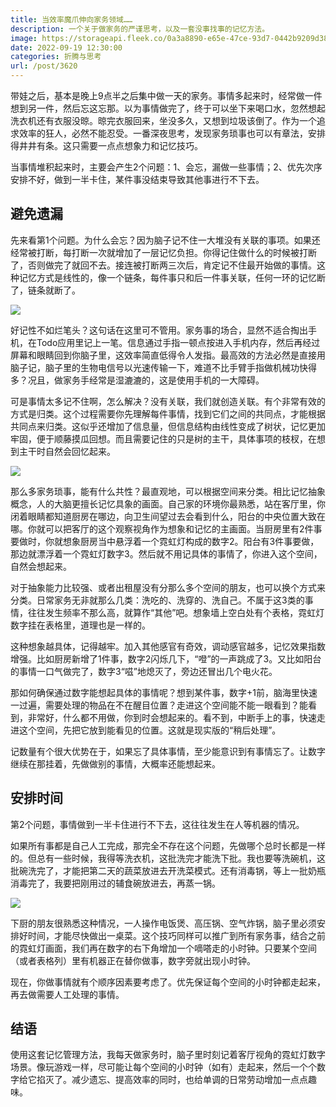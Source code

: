 ```yaml
---
title: 当效率魔爪伸向家务领域……
description: 一个关于做家务的严谨思考，以及一套没事找事的记忆方法。
image: https://storageapi.fleek.co/0a3a8890-e65e-47ce-93d7-0442b9209d38-bucket/blog/posts/2022-09/number-two-symbol-neon-sign-vector-neon-blue-number-black-background-learning-numbers-serial-num_104045-2029.jpg
date: 2022-09-19 12:30:00
categories: 折腾与思考
url: /post/3620
---
```


带娃之后，基本是晚上9点半之后集中做一天的家务。事情多起来时，经常做一件想到另一件，然后忘这忘那。以为事情做完了，终于可以坐下来喝口水，忽然想起洗衣机还有衣服没晾。晾完衣服回来，坐没多久，又想到垃圾该倒了。作为一个追求效率的狂人，必然不能忍受。一番深夜思考，发现家务琐事也可以有章法，安排得井井有条。这只需要一点点想象力和记忆技巧。

当事情堆积起来时，主要会产生2个问题：1、会忘，漏做一些事情；2、优先次序安排不好，做到一半卡住，某件事没结束导致其他事进行不下去。

## 避免遗漏

先来看第1个问题。为什么会忘？因为脑子记不住一大堆没有关联的事项。如果还经常被打断，每打断一次就增加了一层记忆负担。你得记住做什么的时候被打断了，否则做完了就回不去。接连被打断两三次后，肯定记不住最开始做的事情。这种记忆方式是线性的，像一个链条，每件事只和后一件事关联，任何一环的记忆断了，链条就断了。

![](https://storageapi.fleek.co/0a3a8890-e65e-47ce-93d7-0442b9209d38-bucket/blog/posts/2022-09/a3dob-xm5if.jpg)

好记性不如烂笔头？这句话在这里可不管用。家务事的场合，显然不适合掏出手机，在Todo应用里记上一笔。信息通过手指一顿点按进入手机内存，然后再经过屏幕和眼睛回到你脑子里，这效率简直低得令人发指。最高效的方法必然是直接用脑子记，脑子里的生物电信号以光速传输一下，难道不比手臂手指做机械功快得多？况且，做家务手经常是湿漉漉的，这是使用手机的一大障碍。

可是事情太多记不住啊，怎么解决？没有关联，我们就创造关联。有个非常有效的方式是归类。这个过程需要你先理解每件事情，找到它们之间的共同点，才能根据共同点来归类。这似乎还增加了信息量，但信息结构由线性变成了树状，记忆更加牢固，便于顺藤摸瓜回想。而且需要记住的只是树的主干，具体事项的枝杈，在想到主干时自然会回忆起来。

![](https://storageapi.fleek.co/0a3a8890-e65e-47ce-93d7-0442b9209d38-bucket/blog/posts/2022-09/number-two-symbol-neon-sign-vector-neon-blue-number-black-background-learning-numbers-serial-num_104045-2029.jpg)

那么多家务琐事，能有什么共性？最直观地，可以根据空间来分类。相比记忆抽象概念，人的大脑更擅长记忆具象的画面。自己家的环境你最熟悉，站在客厅里，你闭着眼睛都知道厨房在哪边，向卫生间望过去会看到什么，阳台的中央位置大致在哪。你就可以把客厅的这个观察视角作为想象和记忆的主画面。当厨房里有2件事要做时，你就想象厨房当中悬浮着一个霓虹灯构成的数字2。阳台有3件事要做，那边就漂浮着一个霓虹灯数字3。然后就不用记具体的事情了，你进入这个空间，自然会想起来。

对于抽象能力比较强、或者出租屋没有分那么多个空间的朋友，也可以换个方式来分类。日常家务无非就那么几类：洗吃的、洗穿的、洗自己。不属于这3类的事情，往往发生频率不那么高，就算作“其他”吧。想象墙上空白处有个表格，霓虹灯数字挂在表格里，道理也是一样的。

这种想象越具体，记得越牢。加入其他感官有奇效，调动感官越多，记忆效果指数增强。比如厨房新增了1件事，数字2闪烁几下，“噔”的一声跳成了3。又比如阳台的事情一口气做完了，数字3“嗞”地熄灭了，旁边还冒出几个电火花。

那如何确保通过数字能想起具体的事情呢？想到某件事，数字+1前，脑海里快速一过遍，需要处理的物品在不在醒目位置？走进这个空间能不能一眼看到？能看到，非常好，什么都不用做，你到时会想起来的。看不到，中断手上的事，快速走进这个空间，先把它放到能看见的位置。这就是现实版的“稍后处理”。

记数量有个很大优势在于，如果忘了具体事情，至少能意识到有事情忘了。让数字继续在那挂着，先做做别的事情，大概率还能想起来。

## 安排时间

第2个问题，事情做到一半卡住进行不下去，这往往发生在人等机器的情况。

如果所有事都是自己人工完成，那完全不存在这个问题，先做哪个总时长都是一样的。但总有一些时候，我得等洗衣机，这批洗完才能洗下批。我也要等洗碗机，这批碗洗完了，才能把第二天的蔬菜放进去开洗菜模式。还有消毒锅，等上一批奶瓶消毒完了，我要把刚用过的辅食碗放进去，再蒸一锅。

![](https://storageapi.fleek.co/0a3a8890-e65e-47ce-93d7-0442b9209d38-bucket/blog/posts/2022-09/ad6mo-foqs6.jpg)

下厨的朋友很熟悉这种情况，一人操作电饭煲、高压锅、空气炸锅，脑子里必须安排好时间，才能尽快做出一桌菜。这个技巧同样可以推广到所有家务事，结合之前的霓虹灯画面，我们再在数字的右下角增加一个嘀嗒走的小时钟。只要某个空间（或者表格列）里有机器正在替你做事，数字旁就出现小时钟。

现在，你做事情就有个顺序因素要考虑了。优先保证每个空间的小时钟都走起来，再去做需要人工处理的事情。

## 结语

使用这套记忆管理方法，我每天做家务时，脑子里时刻记着客厅视角的霓虹灯数字场景。像玩游戏一样，尽可能让每个空间的小时钟（如有）走起来，然后一个个数字给它掐灭了。减少遗忘、提高效率的同时，也给单调的日常劳动增加一点点趣味。

